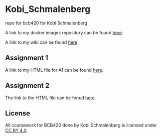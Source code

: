 # Kobi_Schmalenberg
repo for bcb420 for Kobi Schmalenberg

A link to my docker images repository can be found [here](https://hub.docker.com/repositories/bdlsjamal).

A link to my wiki can be found [here](https://github.com/bcb420-2024/Kobi_Schmalenberg/wiki).

## Assignment 1
A link to my HTML file for A1 can be found [here](https://github.com/bcb420-2024/Kobi_Schmalenberg/blob/main/Assignment%201%20Files/A1_KobiSchmalenberg.html).

## Assignment 2
The link to the HTML file can be fonud [here](https://github.com/bcb420-2024/Kobi_Schmalenberg/blob/main/Assignment%202%20Files/A2_KobiSchmalenberg.html).

## License
All coursework for BCB420 done by Kobi Schmalenberg is licensed under [CC BY 4.0](https://creativecommons.org/licenses/by/4.0/).
